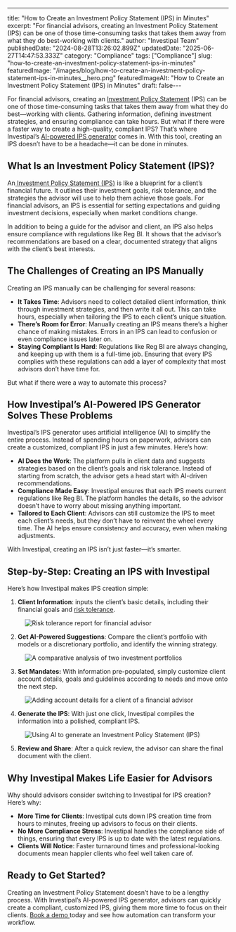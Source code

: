 ---
title: "How to Create an Investment Policy Statement (IPS) in Minutes"
excerpt: "For financial advisors, creating an Investment Policy Statement (IPS) can be one of those time-consuming tasks that takes them away from what they do best-working with clients."
author: "Investipal Team"
publishedDate: "2024-08-28T13:26:02.899Z"
updatedDate: "2025-06-27T14:47:53.333Z"
category: "Compliance"
tags: ["Compliance"]
slug: "how-to-create-an-investment-policy-statement-ips-in-minutes"
featuredImage: "/images/blog/how-to-create-an-investment-policy-statement-ips-in-minutes__hero.png"
featuredImageAlt: "How to Create an Investment Policy Statement (IPS) in Minutes"
draft: false---
<p id="">For financial advisors, creating an <a href="/features/investment-policy-statements">Investment Policy Statement</a> (IPS) can be one of those time-consuming tasks that takes them away from what they do best—working with clients. Gathering information, defining investment strategies, and ensuring compliance can take hours. But what if there were a faster way to create a high-quality, compliant IPS? That’s where Investipal’s <a href="/blog/how-ai-is-changing-investment-policy-statements" id="">AI-powered IPS generator</a> comes in. With this tool, creating an IPS doesn’t have to be a headache—it can be done in minutes.</p><h2 id="">What Is an Investment Policy Statement (IPS)?</h2><p id="">An<a rel="noopener noreferrer" target="_blank" href="https://www.investopedia.com/terms/i/ips.asp" id=""> Investment Policy Statement (IPS)</a> is like a blueprint for a client’s financial future. It outlines their investment goals, risk tolerance, and the strategies the advisor will use to help them achieve those goals. For financial advisors, an IPS is essential for setting expectations and guiding investment decisions, especially when market conditions change.</p><p id="">In addition to being a guide for the advisor and client, an IPS also helps ensure compliance with regulations like Reg BI. It shows that the advisor’s recommendations are based on a clear, documented strategy that aligns with the client’s best interests.</p><h2 id="">The Challenges of Creating an IPS Manually</h2><p id="">Creating an IPS manually can be challenging for several reasons:</p><ul id=""><li id=""><strong id="">It Takes Time</strong>: Advisors need to collect detailed client information, think through investment strategies, and then write it all out. This can take hours, especially when tailoring the IPS to each client’s unique situation.</li><li id=""><strong id="">There’s Room for Error</strong>: Manually creating an IPS means there’s a higher chance of making mistakes. Errors in an IPS can lead to confusion or even compliance issues later on.</li><li id=""><strong id="">Staying Compliant Is Hard</strong>: Regulations like Reg BI are always changing, and keeping up with them is a full-time job. Ensuring that every IPS complies with these regulations can add a layer of complexity that most advisors don’t have time for.</li></ul><p id="">But what if there were a way to automate this process?</p><h2 id="">How Investipal’s AI-Powered IPS Generator Solves These Problems</h2><p id="">Investipal’s IPS generator uses artificial intelligence (AI) to simplify the entire process. Instead of spending hours on paperwork, advisors can create a customized, compliant IPS in just a few minutes. Here’s how:</p><ul id=""><li id=""><strong id="">AI Does the Work</strong>: The platform pulls in client data and suggests strategies based on the client’s goals and risk tolerance. Instead of starting from scratch, the advisor gets a head start with AI-driven recommendations.</li><li id=""><strong id="">Compliance Made Easy</strong>: Investipal ensures that each IPS meets current regulations like Reg BI. The platform handles the details, so the advisor doesn’t have to worry about missing anything important.</li><li id=""><strong id="">Tailored to Each Client</strong>: Advisors can still customize the IPS to meet each client’s needs, but they don’t have to reinvent the wheel every time. The AI helps ensure consistency and accuracy, even when making adjustments.</li></ul><p id="">With Investipal, creating an IPS isn’t just faster—it’s smarter.</p><h2 id="">Step-by-Step: Creating an IPS with Investipal</h2><p id="">Here’s how Investipal makes IPS creation simple:</p><ol id=""><li id=""><strong id="">Client Information</strong>: inputs the client’s basic details, including their financial goals and <a href="/blog/improving-risk-tolerance-questionnaires-for-better-financial-planning" id="">risk tolerance</a>.</li></ol><figure id="" class="w-richtext-figure-type-image w-richtext-align-fullwidth" style="max-width:2240px" data-rt-type="image" data-rt-align="fullwidth" data-rt-max-width="2240px"><div id=""><img src="/images/blog/how-to-create-an-investment-policy-state__66cf256a0b040bef83c3bb78_66cf2010c55ddcf71a1169f6_.png" loading="lazy" alt="Risk tolerance report for financial advisor" width="auto" height="auto" id=""></div></figure><ol start="2" id=""><li id=""><strong id="">Get AI-Powered Suggestions</strong>: Compare the client’s portfolio with models or a discretionary portfolio, and identify the winning strategy.</li></ol><figure id="" class="w-richtext-figure-type-image w-richtext-align-fullwidth" style="max-width:2240px" data-rt-type="image" data-rt-align="fullwidth" data-rt-max-width="2240px"><div id=""><img src="/images/blog/how-to-create-an-investment-policy-state__66cf256a0b040bef83c3bb6a_66cf20240fa3249266eb112f_.png" loading="lazy" alt="A comparative analysis of two investment portfolios" width="auto" height="auto" id=""></div></figure><ol start="3" id=""><li id=""><strong id="">Set Mandates:</strong> With information pre-populated, simply customize client account details, goals and guidelines according to needs and move onto the next step.</li></ol><figure id="" class="w-richtext-figure-type-image w-richtext-align-fullwidth" style="max-width:2240px" data-rt-type="image" data-rt-align="fullwidth" data-rt-max-width="2240px"><div id=""><img src="/images/blog/how-to-create-an-investment-policy-state__66cf256a0b040bef83c3bb6d_66cf202e2710a0f499bbf9c9_.png" loading="lazy" alt="Adding account details for a client of a financial advisor" width="auto" height="auto" id=""></div></figure><ol start="4" id=""><li id=""><strong id="">Generate the IPS</strong>: With just one click, Investipal compiles the information into a polished, compliant IPS.</li></ol><figure id="" class="w-richtext-figure-type-image w-richtext-align-fullwidth" style="max-width:2240px" data-rt-type="image" data-rt-align="fullwidth" data-rt-max-width="2240px"><div id=""><img src="/images/blog/how-to-create-an-investment-policy-state__66cf256a0b040bef83c3bb81_66cf203754eaba05781b959f_.png" loading="lazy" alt="Using AI to generate an Investment Policy Statement (IPS)" width="auto" height="auto" id=""></div></figure><ol start="5" id=""><li id=""><strong id="">Review and Share</strong>: After a quick review, the advisor can share the final document with the client.</li></ol><h2 id="">Why Investipal Makes Life Easier for Advisors</h2><p id="">Why should advisors consider switching to Investipal for IPS creation? Here’s why:</p><ul id=""><li id=""><strong id="">More Time for Clients</strong>: Investipal cuts down IPS creation time from hours to minutes, freeing up advisors to focus on their clients.</li><li id=""><strong id="">No More Compliance Stress</strong>: Investipal handles the compliance side of things, ensuring that every IPS is up to date with the latest regulations.</li><li id=""><strong id="">Clients Will Notice</strong>: Faster turnaround times and professional-looking documents mean happier clients who feel well taken care of.</li></ul><h2 id="">Ready to Get Started?</h2><p id="">Creating an Investment Policy Statement doesn’t have to be a lengthy process. With Investipal’s AI-powered IPS generator, advisors can quickly create a compliant, customized IPS, giving them more time to focus on their clients. <a href="/book-a-demo" id="">Book a demo </a>today and see how automation can transform your workflow.</p>